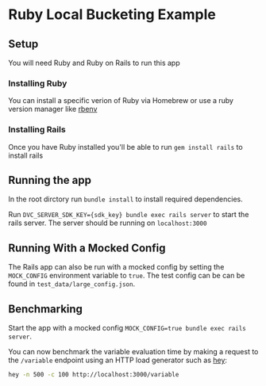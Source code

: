 # Ruby Local Bucketing Example

## Setup

You will need Ruby and Ruby on Rails to run this app

### Installing Ruby

You can install a specific verion of Ruby via Homebrew or use a ruby version manager like [rbenv](https://github.com/rbenv/rbenv)

### Installing Rails

Once you have Ruby installed you'll be able to run `gem install rails` to install rails

## Running the app

In the root dirctory run `bundle install` to install required dependencies.

Run `DVC_SERVER_SDK_KEY={sdk_key} bundle exec rails server` to start the rails server. The server should be running on `localhost:3000`

## Running With a Mocked Config

The Rails app can also be run with a mocked config by setting the `MOCK_CONFIG` environment variable to `true`. The test config can be can be found in `test_data/large_config.json`.

## Benchmarking

Start the app with a mocked config `MOCK_CONFIG=true bundle exec rails server`.

You can now benchmark the variable evaluation time by making a request to the `/variable` endpoint using an HTTP load generator such as [hey](https://github.com/rakyll/hey):

```bash
hey -n 500 -c 100 http://localhost:3000/variable 
```
